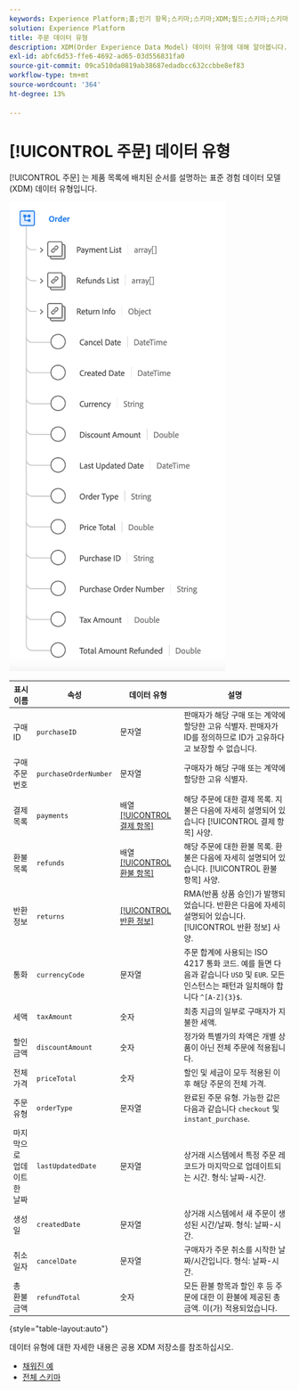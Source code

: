 ```yaml
---
keywords: Experience Platform;홈;인기 항목;스키마;스키마;XDM;필드;스키마;스키마;순서;데이터 유형;데이터 유형;데이터 유형;
solution: Experience Platform
title: 주문 데이터 유형
description: XDM(Order Experience Data Model) 데이터 유형에 대해 알아봅니다.
exl-id: abfc6d53-ffe6-4692-ad65-03d556831fa0
source-git-commit: 09ca510da0819ab38687edadbcc632ccbbe8ef83
workflow-type: tm+mt
source-wordcount: '364'
ht-degree: 13%

---
```


# [!UICONTROL 주문] 데이터 유형

[!UICONTROL 주문] 는 제품 목록에 배치된 순서를 설명하는 표준 경험 데이터 모델(XDM) 데이터 유형입니다.

![의 다이어그램 [!UICONTROL 주문] 데이터 유형.](../images/data-types/order.png)

| 표시 이름 | 속성 | 데이터 유형 | 설명 |
|-------------------------|-------------------------|-----------|------------------------------------------------------------------------------------------------------------------|
| 구매 ID | `purchaseID` | 문자열 | 판매자가 해당 구매 또는 계약에 할당한 고유 식별자. 판매자가 ID를 정의하므로 ID가 고유하다고 보장할 수 없습니다. |
| 구매 주문 번호 | `purchaseOrderNumber` | 문자열 | 구매자가 해당 구매 또는 계약에 할당한 고유 식별자. |
| 결제 목록 | `payments` | 배열 [[!UICONTROL 결제 항목]](./payment-item.md) | 해당 주문에 대한 결제 목록. 지불은 다음에 자세히 설명되어 있습니다 [!UICONTROL 결제 항목] 사양. |
| 환불 목록 | `refunds` | 배열 [[!UICONTROL 환불 항목]](./refund-item.md) | 해당 주문에 대한 환불 목록. 환불은 다음에 자세히 설명되어 있습니다. [!UICONTROL 환불 항목] 사양. |
| 반환 정보 | `returns` | [[!UICONTROL 반환 정보]](./return.md) | RMA(반품 상품 승인)가 발행되었습니다. 반환은 다음에 자세히 설명되어 있습니다. [!UICONTROL 반환 정보] 사양. |
| 통화 | `currencyCode` | 문자열 | 주문 합계에 사용되는 ISO 4217 통화 코드. 예를 들면 다음과 같습니다 `USD` 및 `EUR`. 모든 인스턴스는 패턴과 일치해야 합니다 `^[A-Z]{3}$`. |
| 세액 | `taxAmount` | 숫자 | 최종 지급의 일부로 구매자가 지불한 세액. |
| 할인 금액 | `discountAmount` | 숫자 | 정가와 특별가의 차액은 개별 상품이 아닌 전체 주문에 적용됩니다. |
| 전체 가격 | `priceTotal` | 숫자 | 할인 및 세금이 모두 적용된 이후 해당 주문의 전체 가격. |
| 주문 유형 | `orderType` | 문자열 | 완료된 주문 유형. 가능한 값은 다음과 같습니다 `checkout` 및 `instant_purchase`. |
| 마지막으로 업데이트한 날짜 | `lastUpdatedDate` | 문자열 | 상거래 시스템에서 특정 주문 레코드가 마지막으로 업데이트되는 시간. 형식: 날짜-시간. |
| 생성일 | `createdDate` | 문자열 | 상거래 시스템에서 새 주문이 생성된 시간/날짜. 형식: 날짜-시간. |
| 취소 일자 | `cancelDate` | 문자열 | 구매자가 주문 취소를 시작한 날짜/시간입니다. 형식: 날짜-시간. |
| 총 환불 금액 | `refundTotal` | 숫자 | 모든 환불 항목과 할인 후 등 주문에 대한 이 환불에 제공된 총 금액. 이(가) 적용되었습니다. |

{style="table-layout:auto"}

데이터 유형에 대한 자세한 내용은 공용 XDM 저장소를 참조하십시오.

* [채워진 예](https://github.com/adobe/xdm/blob/master/components/datatypes/data/order.example.1.json)
* [전체 스키마](https://github.com/adobe/xdm/blob/master/components/datatypes/data/order.schema.json)
